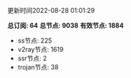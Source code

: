 更新时间2022-08-28 01:01:29

**总订阅: 64**
**总节点: 9038**
**有效节点: 1884**
- ss节点: 225
- v2ray节点: 1619
- ssr节点: 2
- trojan节点: 38
